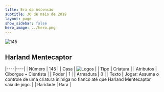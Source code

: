 ```yaml
---
title: Era da Ascensão
subtitle: 30 de maio de 2019
layout: page
show_sidebar: false
hero_image: ../hero.png
---
```


![145](https://cdn.keyforgegame.com/media/card_front/pt/435_145_XCWRPQ2JFX69_pt.png)

## Harland Mentecaptor

|----|----|
| Número | 145 |
| Casa | ![Logos](https://archonarcana.com/images/thumb/c/ce/Logos.png/22px-Logos.png "Logos") |
| Tipo | Criatura |
| Atributos | Ciborgue • Cientista |
| Poder | 1 |
| Armadura | 0 |
| Texto | Jogar: Assuma o controle de uma criatura inimiga no flanco até que Harland Mentecaptor saia de jogo. |
| Raridade | Rara |
